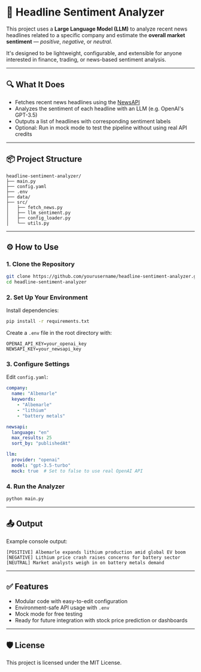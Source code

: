 # 📰 Headline Sentiment Analyzer

This project uses a **Large Language Model (LLM)** to analyze recent news headlines related to a specific company and estimate the **overall market sentiment** — _positive_, _negative_, or _neutral_.

It's designed to be lightweight, configurable, and extensible for anyone interested in finance, trading, or news-based sentiment analysis.

---

## 🔍 What It Does

- Fetches recent news headlines using the [NewsAPI](https://newsapi.org)
- Analyzes the sentiment of each headline with an LLM (e.g. OpenAI's GPT-3.5)
- Outputs a list of headlines with corresponding sentiment labels
- Optional: Run in mock mode to test the pipeline without using real API credits

---

## 📦 Project Structure

```
headline-sentiment-analyzer/
├── main.py
├── config.yaml
├── .env
├── data/
├── src/
│   ├── fetch_news.py
│   ├── llm_sentiment.py
│   ├── config_loader.py
│   └── utils.py
```

---

## ⚙️ How to Use

### 1. Clone the Repository

```bash
git clone https://github.com/yourusername/headline-sentiment-analyzer.git
cd headline-sentiment-analyzer
```

### 2. Set Up Your Environment

Install dependencies:

```bash
pip install -r requirements.txt
```

Create a `.env` file in the root directory with:

```env
OPENAI_API_KEY=your_openai_key
NEWSAPI_KEY=your_newsapi_key
```

### 3. Configure Settings

Edit `config.yaml`:

```yaml
company:
  name: "Albemarle"
  keywords:
    - "Albemarle"
    - "lithium"
    - "battery metals"

newsapi:
  language: "en"
  max_results: 25
  sort_by: "publishedAt"

llm:
  provider: "openai"
  model: "gpt-3.5-turbo"
  mock: true  # Set to false to use real OpenAI API
```

### 4. Run the Analyzer

```bash
python main.py
```

---

## 📤 Output

Example console output:

```
[POSITIVE] Albemarle expands lithium production amid global EV boom
[NEGATIVE] Lithium price crash raises concerns for battery sector
[NEUTRAL] Market analysts weigh in on battery metals demand
```

---

## ✅ Features

- Modular code with easy-to-edit configuration
- Environment-safe API usage with `.env`
- Mock mode for free testing
- Ready for future integration with stock price prediction or dashboards

---

## 🛡 License

This project is licensed under the MIT License.
